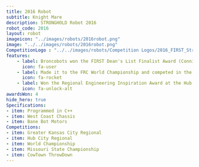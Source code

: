 ```yaml
---
title: 2016 Robot
subtitle: Knight Mare 
description: STRONGHOLD Robot 2016
robot_code: 2016
layout: robot
imageicon: "../images/robots/2016robot.png"
image: "../../images/robots/2016robot.png"
CompetitionLogo : "../../images/robots/Competition Logos/2016_FIRST_Stronghold.svg"
features:
    - label: Broncobots won the FIRST Dean's List Finalist Award (Connie Wentworth)
      icon: fa-user
    - label: Made it to the FRC World Championship and competed in the Carson Division
      icon: fa-rocket 
    - label: Won the Regional Engineering Inspiration Award at the Hub City Regional
      icon: fa-unlock-alt
awardsWon: 4
hide_hero: true
Specifications:
- item: Programmed in C++
- item: West Coast Chassis
- item: Bane Bot Motors
Competitions:
- item: Greater Kansas City Regional
- item: Hub City Regional
- item: World Championship
- item: Missouri State Championship
- item: CowTown ThrowDown
---
```

